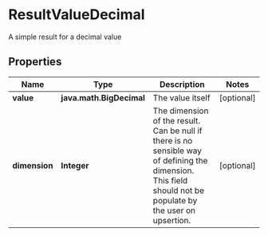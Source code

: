 

# ResultValueDecimal

A simple result for a decimal value

## Properties

Name | Type | Description | Notes
------------ | ------------- | ------------- | -------------
**value** | **java.math.BigDecimal** | The value itself |  [optional]
**dimension** | **Integer** | The dimension of the result. Can be null if there is no sensible way of defining the dimension. This field should not be  populate by the user on upsertion. |  [optional]



